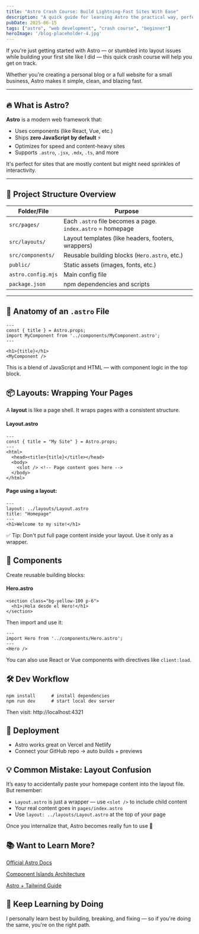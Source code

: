 ```yaml
---
title: "Astro Crash Course: Build Lightning-Fast Sites With Ease"
description: "A quick guide for learning Astro the practical way, perfect for small business sites, blogs, and component-driven projects."
pubDate: 2025-06-15
tags: ["astro", "web development", "crash course", "beginner"]
heroImage: '/blog-placeholder-4.jpg'
---
```



If you're just getting started with Astro — or stumbled into layout issues while building your first site like I did — this quick crash course will help you get on track.

Whether you're creating a personal blog or a full website for a small business, Astro makes it simple, clean, and blazing fast.

---

## 🔥 What is Astro?

**Astro** is a modern web framework that:
- Uses components (like React, Vue, etc.)
- Ships **zero JavaScript by default** ⚡
- Optimizes for speed and content-heavy sites
- Supports `.astro`, `.jsx`, `.mdx`, `.ts`, and more

It's perfect for sites that are mostly content but might need sprinkles of interactivity.

---

## 📁 Project Structure Overview

| Folder/File         | Purpose                                                  |
|---------------------|-----------------------------------------------------------|
| `src/pages/`        | Each `.astro` file becomes a page. `index.astro` = homepage |
| `src/layouts/`      | Layout templates (like headers, footers, wrappers)       |
| `src/components/`   | Reusable building blocks (`Hero.astro`, etc.)            |
| `public/`           | Static assets (images, fonts, etc.)                      |
| `astro.config.mjs`  | Main config file                                         |
| `package.json`      | npm dependencies and scripts                             |

---

## 🧠 Anatomy of an `.astro` File

```astro
---
const { title } = Astro.props;
import MyComponent from '../components/MyComponent.astro';
---

<h1>{title}</h1>
<MyComponent />

```

This is a blend of JavaScript and HTML — with component logic in the top block.

## 📦 Layouts: Wrapping Your Pages

A **layout** is like a page shell. It wraps pages with a consistent structure.

#### Layout.astro

```astro
---
const { title = "My Site" } = Astro.props;
---
<html>
  <head><title>{title}</title></head>
  <body>
    <slot /> <!-- Page content goes here -->
  </body>
</html>

```

#### Page using a layout:

```
---
layout: ../layouts/Layout.astro
title: "Homepage"
---
<h1>Welcome to my site!</h1>

```

✅ Tip: Don't put full page content inside your layout. Use it only as a wrapper.

## 🧩 Components

Create reusable building blocks:

#### Hero.astro

```
<section class="bg-yellow-100 p-6">
  <h1>¡Hola desde el Hero!</h1>
</section>
```

Then import and use it:

```
---
import Hero from '../components/Hero.astro';
---
<Hero />
```

You can also use React or Vue components with directives like `client:load`.

## 🛠 Dev Workflow

```
npm install      # install dependencies
npm run dev      # start local dev server
```

Then visit: http://localhost:4321

## 🚀 Deployment

- Astro works great on Vercel and Netlify
- Connect your GitHub repo → auto builds + previews

## 💡 Common Mistake: Layout Confusion

It’s easy to accidentally paste your homepage content into the layout file. But remember:

- `Layout.astro` is just a wrapper — use `<slot />` to include child content
- Your real content goes in `pages/index.astro`
- Use `layout: ../layouts/Layout.astro` at the top of your page

Once you internalize that, Astro becomes really fun to use 🚀

## 📚 Want to Learn More?

[Official Astro Docs](https://docs.astro.build/en/getting-started/)

[Component Islands Architecture](https://docs.astro.build/en/concepts/islands/)

[Astro + Tailwind Guide](https://docs.astro.build/en/guides/styling/#tailwind)

## 🎉 Keep Learning by Doing

I personally learn best by building, breaking, and fixing — so if you're doing the same, you're on the right path.